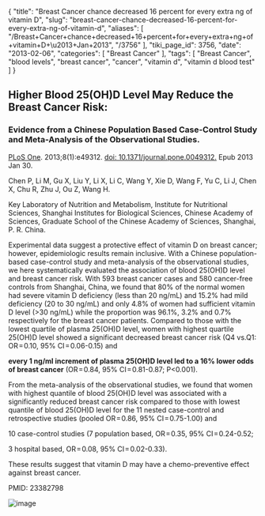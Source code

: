{
    "title": "Breast Cancer chance decreased 16 percent for every extra ng of vitamin D",
    "slug": "breast-cancer-chance-decreased-16-percent-for-every-extra-ng-of-vitamin-d",
    "aliases": [
        "/Breast+Cancer+chance+decreased+16+percent+for+every+extra+ng+of+vitamin+D+\u2013+Jan+2013",
        "/3756"
    ],
    "tiki_page_id": 3756,
    "date": "2013-02-06",
    "categories": [
        "Breast Cancer"
    ],
    "tags": [
        "Breast Cancer",
        "blood levels",
        "breast cancer",
        "cancer",
        "vitamin d",
        "vitamin d blood test"
    ]
}


## Higher Blood 25(OH)D Level May Reduce the Breast Cancer Risk:

### Evidence from a Chinese Population Based Case-Control Study and Meta-Analysis of the Observational Studies.

[PLoS One](http://www.plosone.org/article/info%3Adoi%2F10.1371%2Fjournal.pone.0049312%20). 2013;8(1):e49312. [doi: 10.1371/journal.pone.0049312.](https://doi.org/10.1371/journal.pone.0049312.) Epub 2013 Jan 30.

Chen P, Li M, Gu X, Liu Y, Li X, Li C, Wang Y, Xie D, Wang F, Yu C, Li J, Chen X, Chu R, Zhu J, Ou Z, Wang H.

Key Laboratory of Nutrition and Metabolism, Institute for Nutritional Sciences, Shanghai Institutes for Biological Sciences, Chinese Academy of Sciences, Graduate School of the Chinese Academy of Sciences, Shanghai, P. R. China.

Experimental data suggest a protective effect of vitamin D on breast cancer; however, epidemiologic results remain inclusive. With a Chinese population-based case-control study and meta-analysis of the observational studies, we here systematically evaluated the association of blood 25(OH)D level and breast cancer risk. With 593 breast cancer cases and 580 cancer-free controls from Shanghai, China, we found that 80% of the normal women had severe vitamin D deficiency (less than 20 ng/mL) and 15.2% had mild deficiency (20 to 30 ng/mL) and only 4.8% of women had sufficient vitamin D level (>30 ng/mL) while the proportion was 96.1%, 3.2% and 0.7% respectively for the breast cancer patients. Compared to those with the lowest quartile of plasma 25(OH)D level, women with highest quartile 25(OH)D level showed a significant decreased breast cancer risk (Q4 vs.Q1: OR = 0.10, 95% CI = 0.06-0.15) and 

 **every 1 ng/ml increment of plasma 25(OH)D level led to a 16% lower odds of breast cancer**  (OR = 0.84, 95% CI = 0.81-0.87; P<0.001). 

From the meta-analysis of the observational studies, we found that women with highest quantile of blood 25(OH)D level was associated with a significantly reduced breast cancer risk compared to those with lowest quantile of blood 25(OH)D level for the 11 nested case-control and retrospective studies (pooled OR = 0.86, 95% CI = 0.75-1.00) and 

10 case-control studies (7 population based, OR = 0.35, 95% CI = 0.24-0.52; 

3 hospital based, OR = 0.08, 95% CI = 0.02-0.33). 

These results suggest that vitamin D may have a chemo-preventive effect against breast cancer.

PMID:     23382798

<img src="https://d378j1rmrlek7x.cloudfront.net/attachments/jpeg/breast-cancer-jan-2013.jpg" alt="image">